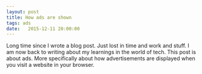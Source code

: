 ```yaml
---
layout: post
title: How ads are shown
tags: ads
date:   2015-12-11 20:00:00
---
```


Long time since I wrote a blog post. Just lost in time and work and stuff.
I am now back to writing about my learnings in the world of tech. This post
is about ads. More specifically about how advertisements are displayed
when you visit a website in your browser.


